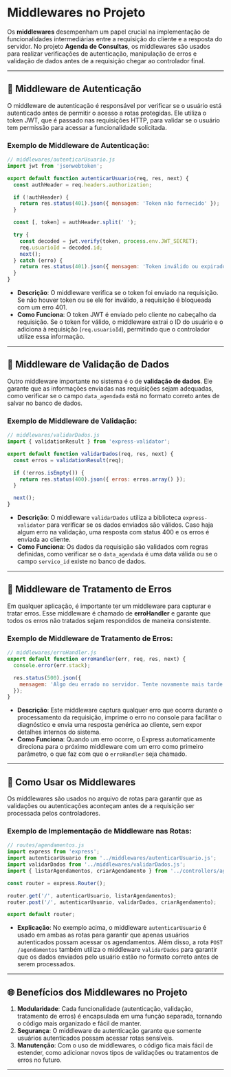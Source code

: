 # Middlewares no Projeto

Os **middlewares** desempenham um papel crucial na implementação de funcionalidades intermediárias entre a requisição do cliente e a resposta do servidor. No projeto **Agenda de Consultas**, os middlewares são usados para realizar verificações de autenticação, manipulação de erros e validação de dados antes de a requisição chegar ao controlador final.

---

## 🔐 Middleware de Autenticação

O middleware de autenticação é responsável por verificar se o usuário está autenticado antes de permitir o acesso a rotas protegidas. Ele utiliza o token JWT, que é passado nas requisições HTTP, para validar se o usuário tem permissão para acessar a funcionalidade solicitada.

### Exemplo de Middleware de Autenticação:
```js
// middlewares/autenticarUsuario.js
import jwt from 'jsonwebtoken';

export default function autenticarUsuario(req, res, next) {
  const authHeader = req.headers.authorization;

  if (!authHeader) {
    return res.status(401).json({ mensagem: 'Token não fornecido' });
  }

  const [, token] = authHeader.split(' ');

  try {
    const decoded = jwt.verify(token, process.env.JWT_SECRET);
    req.usuarioId = decoded.id;
    next();
  } catch (erro) {
    return res.status(401).json({ mensagem: 'Token inválido ou expirado' });
  }
}
```

- **Descrição**: O middleware verifica se o token foi enviado na requisição. Se não houver token ou se ele for inválido, a requisição é bloqueada com um erro 401.
- **Como Funciona**: O token JWT é enviado pelo cliente no cabeçalho da requisição. Se o token for válido, o middleware extrai o ID do usuário e o adiciona à requisição (`req.usuarioId`), permitindo que o controlador utilize essa informação.

---

## 📑 Middleware de Validação de Dados

Outro middleware importante no sistema é o de **validação de dados**. Ele garante que as informações enviadas nas requisições sejam adequadas, como verificar se o campo `data_agendada` está no formato correto antes de salvar no banco de dados.

### Exemplo de Middleware de Validação:
```js
// middlewares/validarDados.js
import { validationResult } from 'express-validator';

export default function validarDados(req, res, next) {
  const erros = validationResult(req);

  if (!erros.isEmpty()) {
    return res.status(400).json({ erros: erros.array() });
  }

  next();
}
```

- **Descrição**: O middleware `validarDados` utiliza a biblioteca `express-validator` para verificar se os dados enviados são válidos. Caso haja algum erro na validação, uma resposta com status 400 e os erros é enviada ao cliente.
- **Como Funciona**: Os dados da requisição são validados com regras definidas, como verificar se o `data_agendada` é uma data válida ou se o campo `servico_id` existe no banco de dados.

---

## 🔄 Middleware de Tratamento de Erros

Em qualquer aplicação, é importante ter um middleware para capturar e tratar erros. Esse middleware é chamado de **erroHandler** e garante que todos os erros não tratados sejam respondidos de maneira consistente.

### Exemplo de Middleware de Tratamento de Erros:
```js
// middlewares/erroHandler.js
export default function erroHandler(err, req, res, next) {
  console.error(err.stack);

  res.status(500).json({
    mensagem: 'Algo deu errado no servidor. Tente novamente mais tarde.',
  });
}
```

- **Descrição**: Este middleware captura qualquer erro que ocorra durante o processamento da requisição, imprime o erro no console para facilitar o diagnóstico e envia uma resposta genérica ao cliente, sem expor detalhes internos do sistema.
- **Como Funciona**: Quando um erro ocorre, o Express automaticamente direciona para o próximo middleware com um erro como primeiro parâmetro, o que faz com que o `erroHandler` seja chamado.

---

## 🚀 Como Usar os Middlewares

Os middlewares são usados no arquivo de rotas para garantir que as validações ou autenticações aconteçam antes de a requisição ser processada pelos controladores.

### Exemplo de Implementação de Middleware nas Rotas:
```js
// routes/agendamentos.js
import express from 'express';
import autenticarUsuario from '../middlewares/autenticarUsuario.js';
import validarDados from '../middlewares/validarDados.js';
import { listarAgendamentos, criarAgendamento } from '../controllers/agendamentoController.js';

const router = express.Router();

router.get('/', autenticarUsuario, listarAgendamentos);
router.post('/', autenticarUsuario, validarDados, criarAgendamento);

export default router;
```

- **Explicação**: No exemplo acima, o middleware `autenticarUsuario` é usado em ambas as rotas para garantir que apenas usuários autenticados possam acessar os agendamentos. Além disso, a rota `POST /agendamentos` também utiliza o middleware `validarDados` para garantir que os dados enviados pelo usuário estão no formato correto antes de serem processados.

---

## 🌐 Benefícios dos Middlewares no Projeto

1. **Modularidade**: Cada funcionalidade (autenticação, validação, tratamento de erros) é encapsulada em uma função separada, tornando o código mais organizado e fácil de manter.
2. **Segurança**: O middleware de autenticação garante que somente usuários autenticados possam acessar rotas sensíveis.
3. **Manutenção**: Com o uso de middlewares, o código fica mais fácil de estender, como adicionar novos tipos de validações ou tratamentos de erros no futuro.

---


